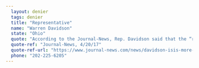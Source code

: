 ```yaml
---
  layout: denier
  tags: denier
  title: "Representative"
  name: "Warren Davidson"
  state: "Ohio"
  quote: "According to the Journal-News, Rep. Davidson said that the “real science [behind climate change is] in dispute.”"
  quote-ref: "Journal-News, 4/20/17"
  quote-ref-url: "https://www.journal-news.com/news/davidson-isis-more-threat-than-climate-change/gSD89FAxoXGtDUu20ThJAK/"
  phone: "202-225-6205"
---
```

